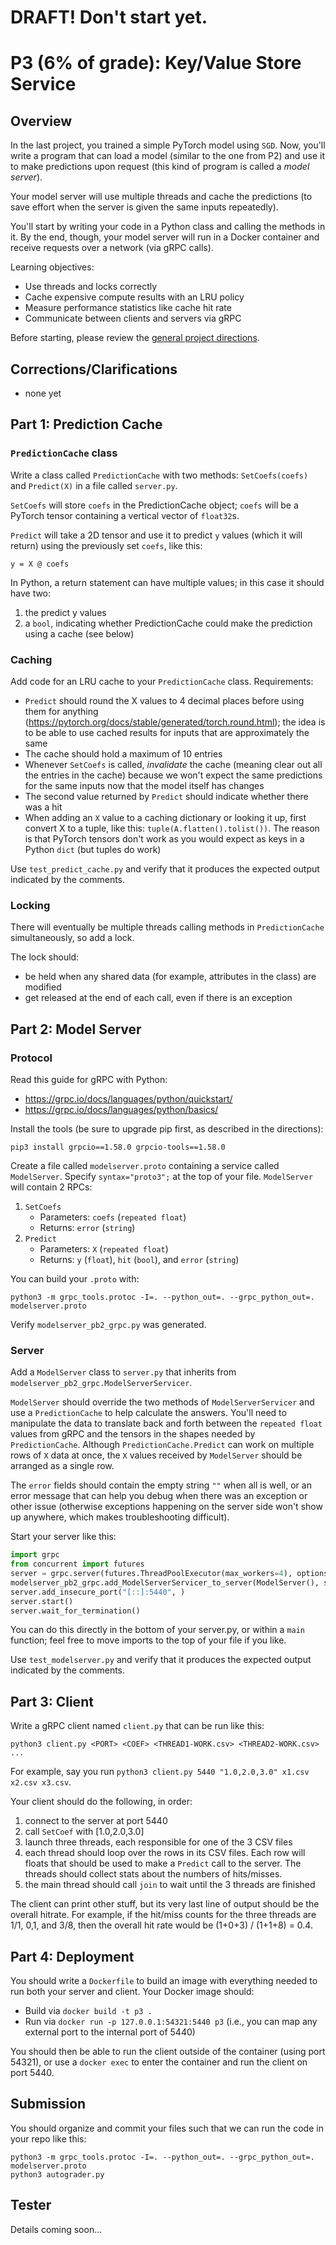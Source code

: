 # DRAFT! Don't start yet.

# P3 (6% of grade): Key/Value Store Service

## Overview

In the last project, you trained a simple PyTorch model using `SGD`. Now, you'll write a program that can load a model (similar to the one from P2) and use it to make predictions upon request (this kind of program is called a _model server_).

Your model server will use multiple threads and cache the predictions (to save effort when the server is given the same inputs repeatedly).

You'll start by writing your code in a Python class and calling the methods in it. By the end, though, your model server will run in a Docker container and receive requests over a network (via gRPC calls).

Learning objectives:

-   Use threads and locks correctly
-   Cache expensive compute results with an LRU policy
-   Measure performance statistics like cache hit rate
-   Communicate between clients and servers via gRPC

Before starting, please review the [general project directions](../projects.md).

## Corrections/Clarifications

-   none yet

## Part 1: Prediction Cache

### `PredictionCache` class

Write a class called `PredictionCache` with two methods: `SetCoefs(coefs)` and `Predict(X)` in a file called `server.py`.

`SetCoefs` will store `coefs` in the PredictionCache object; `coefs` will be a PyTorch tensor containing a vertical vector of `float32`s.

`Predict` will take a 2D tensor and use it to predict `y` values (which it will return) using the previously set `coefs`, like this:

```
y = X @ coefs
```

In Python, a return statement can have multiple values; in this case it should have two:

1. the predict y values
2. a `bool`, indicating whether PredictionCache could make the prediction using a cache (see below)

### Caching

Add code for an LRU cache to your `PredictionCache` class. Requirements:

-   `Predict` should round the X values to 4 decimal places before using them for anything (https://pytorch.org/docs/stable/generated/torch.round.html); the idea is to be able to use cached results for inputs that are approximately the same
-   The cache should hold a maximum of 10 entries
-   Whenever `SetCoefs` is called, _invalidate_ the cache (meaning clear out all the entries in the cache) because we won't expect the same predictions for the same inputs now that the model itself has changes
-   The second value returned by `Predict` should indicate whether there was a hit
-   When adding an `X` value to a caching dictionary or looking it up, first convert X to a tuple, like this: `tuple(A.flatten().tolist())`. The reason is that PyTorch tensors don't work as you would expect as keys in a Python `dict` (but tuples do work)

Use `test_predict_cache.py` and verify that it produces the expected output indicated by the comments.

### Locking

There will eventually be multiple threads calling methods in `PredictionCache` simultaneously, so add a lock.

The lock should:

-   be held when any shared data (for example, attributes in the class) are modified
-   get released at the end of each call, even if there is an exception

## Part 2: Model Server

### Protocol

Read this guide for gRPC with Python:

-   https://grpc.io/docs/languages/python/quickstart/
-   https://grpc.io/docs/languages/python/basics/

Install the tools (be sure to upgrade pip first, as described in the directions):

```shell
pip3 install grpcio==1.58.0 grpcio-tools==1.58.0
```

Create a file called `modelserver.proto` containing a service called `ModelServer`.
Specify `syntax="proto3";` at the top of your file.
`ModelServer` will contain 2 RPCs:

1. `SetCoefs`
    - Parameters: `coefs` (`repeated float`)
    - Returns: `error` (`string`)
2. `Predict`
    - Parameters: `X` (`repeated float`)
    - Returns: `y` (`float`), `hit` (`bool`), and `error` (`string`)

You can build your `.proto` with:

```shell
python3 -m grpc_tools.protoc -I=. --python_out=. --grpc_python_out=. modelserver.proto
```

Verify `modelserver_pb2_grpc.py` was generated.

### Server

Add a `ModelServer` class to `server.py` that inherits from `modelserver_pb2_grpc.ModelServerServicer`.

`ModelServer` should override the two methods of `ModelServerServicer` and use a `PredictionCache` to help calculate the answers.
You'll need to manipulate the data to translate back and forth between the `repeated float` values from gRPC and the tensors in the shapes needed by `PredictionCache`.
Although `PredictionCache.Predict` can work on multiple rows of `X` data at once, the `X` values received by `ModelServer` should be arranged as a single row.

The `error` fields should contain the empty string `""` when all is well, or an error message that can help you debug when there was an exception or other issue (otherwise exceptions happening on the server side won't show up anywhere, which makes troubleshooting difficult).

Start your server like this:

```python
import grpc
from concurrent import futures
server = grpc.server(futures.ThreadPoolExecutor(max_workers=4), options=(('grpc.so_reuseport', 0),))
modelserver_pb2_grpc.add_ModelServerServicer_to_server(ModelServer(), server)
server.add_insecure_port("[::]:5440", )
server.start()
server.wait_for_termination()
```

You can do this directly in the bottom of your server.py, or within a `main` function; feel free to move imports to the top of your file if you like.

Use `test_modelserver.py` and verify that it produces the expected output indicated by the comments.

## Part 3: Client

Write a gRPC client named `client.py` that can be run like this:

```
python3 client.py <PORT> <COEF> <THREAD1-WORK.csv> <THREAD2-WORK.csv> ...
```

For example, say you run `python3 client.py 5440 "1.0,2.0,3.0" x1.csv x2.csv x3.csv`.

Your client should do the following, in order:

1. connect to the server at port 5440
2. call `SetCoef` with [1.0,2.0,3.0]
3. launch three threads, each responsible for one of the 3 CSV files
4. each thread should loop over the rows in its CSV files. Each row will floats that should be used to make a `Predict` call to the server. The threads should collect stats about the numbers of hits/misses.
5. the main thread should call `join` to wait until the 3 threads are finished

The client can print other stuff, but its very last line of output should be the overall hitrate. For example, if the hit/miss counts for the three threads are 1/1, 0,1, and 3/8, then the overall hit rate would be (1+0+3) / (1+1+8) = 0.4.

## Part 4: Deployment

You should write a `Dockerfile` to build an image with everything needed to run both your server and client. Your Docker image should:

-   Build via `docker build -t p3 .`
-   Run via `docker run -p 127.0.0.1:54321:5440 p3` (i.e., you can map any external port to the internal port of 5440)

You should then be able to run the client outside of the container (using port 54321), or use a `docker exec` to enter the container and run the client on port 5440.

## Submission

You should organize and commit your files such that we can run the code in your repo like this:

```shell
python3 -m grpc_tools.protoc -I=. --python_out=. --grpc_python_out=. modelserver.proto
python3 autograder.py
```

## Tester

Details coming soon...
